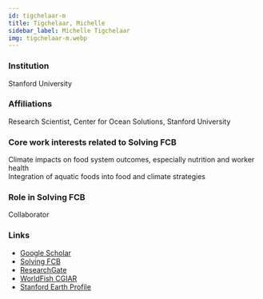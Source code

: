 ```yaml
---
id: tigchelaar-m
title: Tigchelaar, Michelle
sidebar_label: Michelle Tigchelaar
img: tigchelaar-m.webp
---
```


### Institution

Stanford University

### Affiliations

Research Scientist, Center for Ocean Solutions, Stanford University

### Core work interests related to Solving FCB

Climate impacts on food system outcomes, especially nutrition and worker health  
Integration of aquatic foods into food and climate strategies

### Role in Solving FCB

Collaborator
### Links
- [Google Scholar](https://scholar.google.com/citations?user=JpoWxmYAAAAJ)
- [Solving FCB](https://solvingfcb.org/people/tigchelaar-m/)
- [ResearchGate](https://www.researchgate.net/profile/Michelle-Tigchelaar)
- [WorldFish CGIAR](https://www.worldfishcenter.org/person/michelle-tigchelaar)
- [Stanford Earth Profile](https://earth.stanford.edu/people/michelle-tigchelaar)